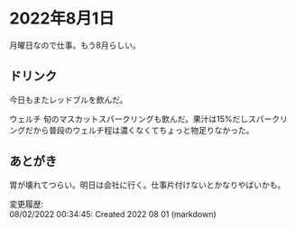 # 2022年8月1日

月曜日なので仕事。もう8月らしい。

## ドリンク

今日もまたレッドブルを飲んだ。

ウェルチ 旬のマスカットスパークリングも飲んだ。果汁は15%だしスパークリングだから普段のウェルチ程は濃くなくてちょっと物足りなかった。

## あとがき

胃が壊れてつらい。明日は会社に行く。仕事片付けないとかなりやばいかも。

変更履歴:  
08/02/2022 00:34:45: Created 2022 08 01 (markdown)  
